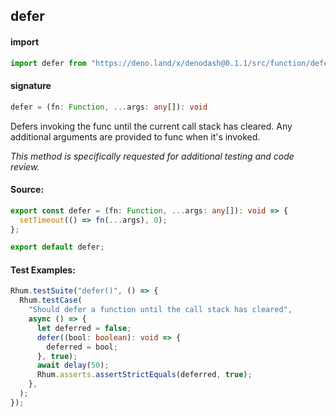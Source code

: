 ## defer

#### import

```typescript
import defer from "https://deno.land/x/denodash@0.1.1/src/function/defer.ts";
```

#### signature

```typescript
defer = (fn: Function, ...args: any[]): void
```

Defers invoking the func until the current call stack has cleared. Any
additional arguments are provided to func when it's invoked.

_This method is specifically requested for additional testing and code review._

#### Source:

```typescript
export const defer = (fn: Function, ...args: any[]): void => {
  setTimeout(() => fn(...args), 0);
};

export default defer;
```

#### Test Examples:

```typescript
Rhum.testSuite("defer()", () => {
  Rhum.testCase(
    "Should defer a function until the call stack has cleared",
    async () => {
      let deferred = false;
      defer((bool: boolean): void => {
        deferred = bool;
      }, true);
      await delay(50);
      Rhum.asserts.assertStrictEquals(deferred, true);
    },
  );
});
```
